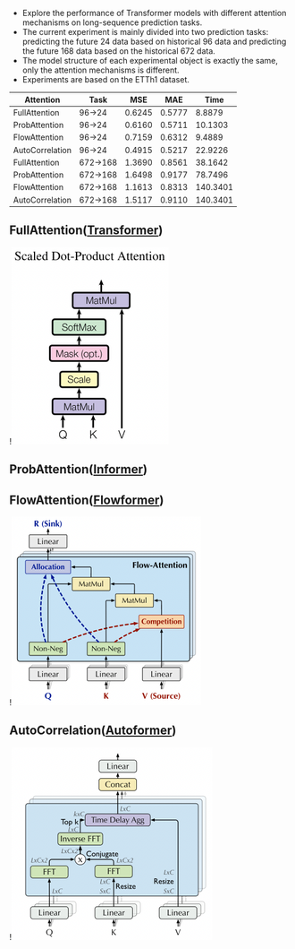 - Explore the performance of Transformer models with different attention mechanisms on long-sequence prediction tasks.
- The current experiment is mainly divided into two prediction tasks: predicting the future 24 data based on historical 96 data and predicting the future 168 data based on the historical 672 data.
- The model structure of each experimental object is exactly the same, only the attention mechanisms is different.
- Experiments are based on the ETTh1 dataset.

| Attention       | Task     | MSE    | MAE    | Time     |
|-----------------|----------|--------|--------|----------|
| FullAttention   | 96->24   | 0.6245 | 0.5777 | 8.8879   |
| ProbAttention   | 96->24   | 0.6160 | 0.5711 | 10.1303  |
| FlowAttention   | 96->24   | 0.7159 | 0.6312 | 9.4889   |
| AutoCorrelation | 96->24   | 0.4915 | 0.5217 | 22.9226  |
| FullAttention   | 672->168 | 1.3690 | 0.8561 | 38.1642  |
| ProbAttention   | 672->168 | 1.6498 | 0.9177 | 78.7496  |
| FlowAttention   | 672->168 | 1.1613 | 0.8313 | 140.3401 |
| AutoCorrelation | 672->168 | 1.5117 | 0.9110 | 140.3401 |

## FullAttention([Transformer](https://proceedings.neurips.cc/paper/2017/file/3f5ee243547dee91fbd053c1c4a845aa-Paper.pdf))
!<img src="./img/FullAttention.png" style="zoom:50%;" />
## ProbAttention([Informer](https://arxiv.org/pdf/2012.07436.pdf))
## FlowAttention([Flowformer](https://arxiv.org/pdf/2202.06258.pdf))
!<img src="./img/FlowAttention.png" style="zoom:50%;" />
## AutoCorrelation([Autoformer](https://proceedings.neurips.cc/paper/2021/file/bcc0d400288793e8bdcd7c19a8ac0c2b-Paper.pdf))
!<img src="./img/AutoCorrelation.png" style="zoom:50%;" />